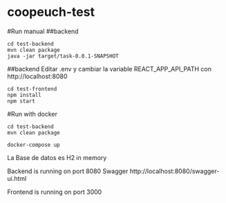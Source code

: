 # coopeuch-test

#Run manual
##backend

```
cd test-backend
mvn clean package
java -jar target/task-0.0.1-SNAPSHOT
```

##backend
Editar .env y cambiar la variable REACT_APP_API_PATH con http://localhost:8080
```
cd test-frontend
npm install
npm start
```



#Run with docker
```
cd test-backend
mvn clean package
```

```
docker-compose up
```

La Base de datos es H2 in memory

Backend is running on port 8080
Swagger http://localhost:8080/swagger-ui.html

Frontend is running on port 3000

